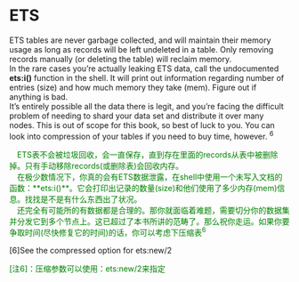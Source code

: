 # ETS
ETS tables are never garbage collected, and will maintain their memory usage as long as
records will be left undeleted in a table. Only removing records manually (or deleting the
table) will reclaim memory.<br>
In the rare cases you’re actually leaking ETS data, call the undocumented **ets:i()**
function in the shell. It will print out information regarding number of entries (size) and
how much memory they take (mem). Figure out if anything is bad.<br>
It’s entirely possible all the data there is legit, and you’re facing the difficult problem
of needing to shard your data set and distribute it over many nodes. This is out of scope
for this book, so best of luck to you. You can look into compression of your tables if you
need to buy time, however. <sup>6</sup>

<p></p> <font color="green">
&emsp;ETS表不会被垃圾回收，会一直保存，直到存在里面的records从表中被删除掉。只有手动移除records(或删除表)会回收内存。<br>
&emsp;在极少数情况下，你真的会有ETS数据泄露，在shell中使用一个未写入文档的函数：**ets:i()**。它会打印出记录的数量(size)和他们使用了多少内存(mem)信息。找找是不是有什么东西出了状况。<br>
&emsp;还完全有可能所的有数据都是合理的。那你就面临着难题，需要切分你的数据集并分发它到多个节点上。这已超过了本书所讲的范畴了。那么祝你走运。如果你要争取时间(尽快修复它的时间)的话，你可以考虑下压缩表<sup>6</sup>
</font> <p></p>

[6]See the compressed option for ets:new/2<br>

<p></p> <font color="green">
[注6]：压缩参数可以使用：ets:new/2来指定<br>
</font> <p></p>

